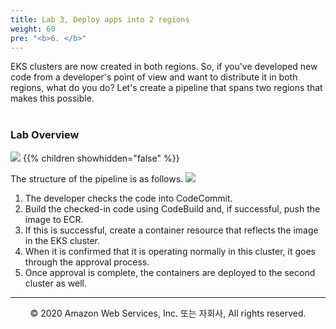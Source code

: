 ```yaml
---
title: Lab 3, Deploy apps into 2 regions
weight: 60
pre: "<b>6. </b>"
---
```


EKS clusters are now created in both regions.
So, if you've developed new code from a developer's point of view and want to distribute it in both regions, what do you do?
Let's create a pipeline that spans two regions that makes this possible. <br/><br/>

### Lab Overview
![](/images/40-deploy-app/intro2.svg)
{{% children showhidden="false" %}}


The structure of the pipeline is as follows.
![](/images/40-deploy-app/pipeline.svg)

1. The developer checks the code into CodeCommit.
2. Build the checked-in code using CodeBuild and, if successful, push the image to ECR.
3. If this is successful, create a container resource that reflects the image in the EKS cluster.
4. When it is confirmed that it is operating normally in this cluster, it goes through the approval process.
5. Once approval is complete, the containers are deployed to the second cluster as well.

---
<p align="center">
© 2020 Amazon Web Services, Inc. 또는 자회사, All rights reserved.
</p>
